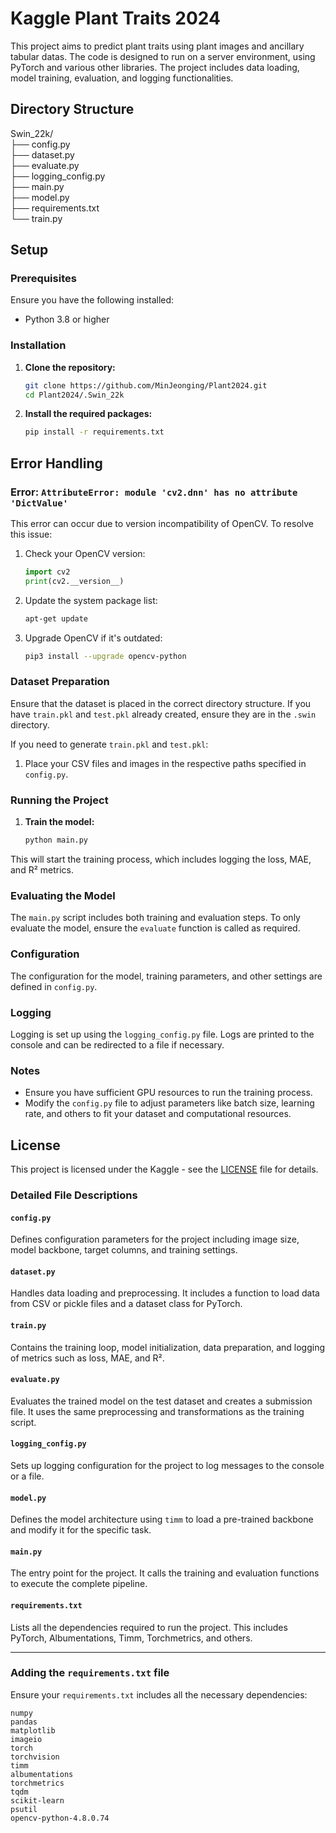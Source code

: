 # Kaggle Plant Traits 2024

This project aims to predict plant traits using plant images and ancillary tabular datas. The code is designed to run on a server environment, using PyTorch and various other libraries. The project includes data loading, model training, evaluation, and logging functionalities.

## Directory Structure

Swin_22k/ \
├── config.py \
├── dataset.py \
├── evaluate.py \
├── logging_config.py \
├── main.py \
├── model.py \
├── requirements.txt \
└── train.py 


## Setup

### Prerequisites

Ensure you have the following installed:
- Python 3.8 or higher

### Installation

1. **Clone the repository:**
    ```sh
    git clone https://github.com/MinJeonging/Plant2024.git
    cd Plant2024/.Swin_22k
    ```

2. **Install the required packages:**
    ```sh
    pip install -r requirements.txt
    ```

## Error Handling

### Error: `AttributeError: module 'cv2.dnn' has no attribute 'DictValue'`
This error can occur due to version incompatibility of OpenCV. To resolve this issue:

1. Check your OpenCV version:
    ```python
    import cv2
    print(cv2.__version__)
    ```
2. Update the system package list:
    ```bash
    apt-get update
    ```
3. Upgrade OpenCV if it's outdated:
    ```bash
    pip3 install --upgrade opencv-python
    ```

### Dataset Preparation

Ensure that the dataset is placed in the correct directory structure. If you have `train.pkl` and `test.pkl` already created, ensure they are in the `.swin` directory.

If you need to generate `train.pkl` and `test.pkl`:
1. Place your CSV files and images in the respective paths specified in `config.py`.

### Running the Project

1. **Train the model:**
    ```sh
    python main.py
    ```

This will start the training process, which includes logging the loss, MAE, and R² metrics.

### Evaluating the Model

The `main.py` script includes both training and evaluation steps. To only evaluate the model, ensure the `evaluate` function is called as required.

### Configuration

The configuration for the model, training parameters, and other settings are defined in `config.py`.

### Logging

Logging is set up using the `logging_config.py` file. Logs are printed to the console and can be redirected to a file if necessary.

### Notes

- Ensure you have sufficient GPU resources to run the training process.
- Modify the `config.py` file to adjust parameters like batch size, learning rate, and others to fit your dataset and computational resources.

## License

This project is licensed under the Kaggle - see the [LICENSE](https://www.kaggle.com/competitions/planttraits2024) file for details.

### Detailed File Descriptions

#### `config.py`
Defines configuration parameters for the project including image size, model backbone, target columns, and training settings.

#### `dataset.py`
Handles data loading and preprocessing. It includes a function to load data from CSV or pickle files and a dataset class for PyTorch.

#### `train.py`
Contains the training loop, model initialization, data preparation, and logging of metrics such as loss, MAE, and R².

#### `evaluate.py`
Evaluates the trained model on the test dataset and creates a submission file. It uses the same preprocessing and transformations as the training script.

#### `logging_config.py`
Sets up logging configuration for the project to log messages to the console or a file.

#### `model.py`
Defines the model architecture using `timm` to load a pre-trained backbone and modify it for the specific task.

#### `main.py`
The entry point for the project. It calls the training and evaluation functions to execute the complete pipeline.

#### `requirements.txt`
Lists all the dependencies required to run the project. This includes PyTorch, Albumentations, Timm, Torchmetrics, and others.

---

### Adding the `requirements.txt` file
Ensure your `requirements.txt` includes all the necessary dependencies:

```plaintext
numpy
pandas
matplotlib
imageio
torch
torchvision
timm
albumentations
torchmetrics
tqdm
scikit-learn
psutil
opencv-python-4.8.0.74

